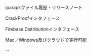 




ipa/apkファイル履歴・リリースノート

CrackProofインタフェース

Firebase Distributionインタフェース

Mac／Windows及びクラウドで実行可能


--